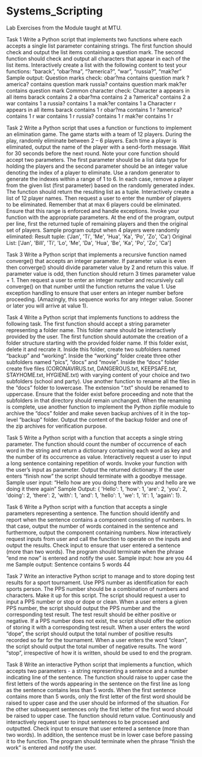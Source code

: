 # Systems_Scripting
Lab Exercises from the Module taught at MTU.

Task 1
Write a Python script that implements two functions where each accepts a single list parameter
containing strings. The first function should check and output the list items containing a
question mark. The second function should check and output all characters that appear in each
of the list items.
Interactively create a list with the following content to test your functions:
“barack”, “obar?ma”, “?america?”, “war”, “russia?”, “mak?er”
Sample output:
Question marks check:
obar?ma contains question mark
?america? contains question mark
russia? contains question mark
mak?er contains question mark
Common character check:
Character a appears in all items
barack contains 2 a
obar?ma contains 2 a
?america? contains 2 a
war contains 1 a
russia? contains 1 a
mak?er contains 1 a
Character r appears in all items
barack contains 1 r
obar?ma contains 1 r
?america? contains 1 r
war contains 1 r
russia? contains 1 r
mak?er contains 1 r

Task 2
Write a Python script that uses a function or functions to implement an elimination game. The
game starts with a team of 12 players. During the play, randomly eliminate between 2 – 6
players. Each time a player is eliminated, output the name of the player with a send-forth
message. Wait for 30 seconds before the next round.
Note your core function should accept two parameters. The first parameter should be a list data
type for holding the players and the second parameter should be an integer value denoting the
index of a player to eliminate. Use a random generator to generate the indexes within a range
of 1 to 6. In each case, remove a player from the given list (first parameter) based on the
randomly generated index. The function should return the resulting list as a tuple.
Interactively create a list of 12 player names. Then request a user to enter the number of players
to be eliminated. Remember that at max 6 players could be eliminated. Ensure that this range
is enforced and handle exceptions. Invoke your function with the appropriate parameters. At
the end of the program, output per line, first the returned tuple of remaining players and then
the original set of players.
Sample program output when 4 players were randomly eliminated:
Result tuple: ('Jan', 'Ti', 'Me', 'Hua', 'Ka', 'Po', 'Zo', 'Ca')
Original List: ['Jan', 'Bill', 'Ti', 'Lo', 'Me', 'Da', 'Hua', 'Be', 'Ka', 'Po', 'Zo', 'Ca']


Task 3
Write a Python script that implements a recursive function named converge() that accepts an
integer parameter. If parameter value is even then converge() should divide parameter value by
2 and return this value. If parameter value is odd, then function should return 3 times parameter
value + 1.
Then request a user to enter an integer number and recursively call converge() on that number
until the function returns the value 1. Use exception handling to ensure that user enters an
integer number before proceeding. (Amazingly, this sequence works for any integer value.
Sooner or later you will arrive at value 1).


Task 4
Write a Python script that implements functions to address the following task. The first function
should accept a string parameter representing a folder name. This folder name should be
interactively provided by the user.
The first function should automate the creation of a folder structure starting with the provided
folder name. If this folder exist, delete it and recrate it. Inside this folder, create two subfolders
named “backup” and “working”. Inside the “working” folder create three other subfolders
named “pics”, “docs” and “movie”. Inside the “docs” folder create five files
(CORONAVIRUS.txt, DANGEROUS.txt, KEEPSAFE.txt, STAYHOME.txt, HYGIENE.txt)
with varying content of your choice and two subfolders (school and party).
Use another function to rename all the files in the “docs” folder to lowercase. The extension
“.txt” should be renamed to uppercase. Ensure that the folder exist before proceeding and note
that the subfolders in that directory should remain unchanged.
When the renaming is complete, use another function to implement the Python zipfile module
to archive the “docs” folder and make seven backup archives of it in the top-level “backup”
folder. Output the content of the backup folder and one of the zip archives for verification
purpose.


Task 5
Write a Python script with a function that accepts a single string parameter. The function should
count the number of occurrence of each word in the string and return a dictionary containing
each word as key and the number of its occurrence as value.
Interactively request a user to input a long sentence containing repetition of words. Invoke your
function with the user’s input as parameter. Output the returned dictionary. If the user enters
“finish now” the script should terminate with a goodbye message.
Sample user input: “Hello how are you doing there with you and hello are we doing it there
again”
Sample Output: { 'Hello': 1, 'how': 1, 'are': 2, 'you': 2, 'doing': 2, 'there': 2, 'with': 1, 'and': 1,
'hello': 1, 'we': 1, 'it': 1, 'again': 1}.


Task 6
Write a Python script with a function that accepts a single parameters representing a sentence.
The function should identify and report when the sentence contains a component consisting of
numbers. In that case, output the number of words contained in the sentence and furthermore,
output the component containing numbers.
Now interactively request inputs from user and call the function to operate on the inputs and
output the results. Check input to ensure that user entered a sentence (more than two words).
The program should terminate when the phrase “end me now” is entered and notify the user.
Sample input: how are you 44 me
Sample output:
Sentence contains 5 words
44


Task 7
Write an interactive Python script to manage and to store doping test results for a sport
tournament. Use PPS number as identification for each sports person. The PPS number
should be a combination of numbers and characters. Make it up for this script. The script
should request a user to input a PPS number or stop or dope or clean.
When a user enters a given PPS number, the script should output the PPS number and the
corresponding test result. The test result should be either positive or negative. If a PPS
number does not exist, the script should offer the option of storing it with a corresponding
test result.
When a user enters the word “dope”, the script should output the total number of positive
results recorded so far for the tournament. When a user enters the word “clean”, the script
should output the total number of negative results. The word “stop”, irrespective of how it
is written, should be used to end the program.


Task 8
Write an interactive Python script that implements a function, which accepts two parameters - a
string representing a sentence and a number indicating line of the sentence.
The function should raise to upper case the first letters of the words appearing in the sentence on
the first line as long as the sentence contains less than 5 words. When the first sentence contains
more than 5 words, only the first letter of the first word should be raised to upper case and the user
should be informed of the situation. For the other subsequent sentences only the first letter of the
first word should be raised to upper case. The function should return value.
Continuously and interactively request user to input sentences to be processed and outputted.
Check input to ensure that user entered a sentence (more than two words). In addition, the
sentence must be in lower case before passing it to the function. The program should terminate
when the phrase “finish the work” is entered and notify the user.
